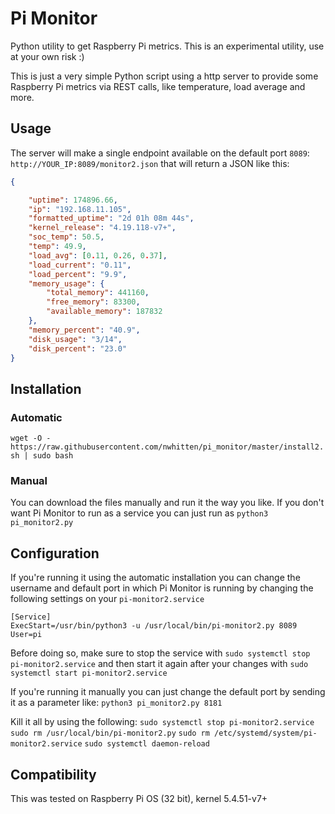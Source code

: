 # Pi Monitor

Python utility to get Raspberry Pi metrics. This is an experimental utility, use at your own risk :)

This is just a very simple Python script using a http server to provide some Raspberry Pi metrics via REST calls, like temperature, load average and more.

## Usage

The server will make a single endpoint available on the default port `8089`:
`http://YOUR_IP:8089/monitor2.json` that will return a JSON like this:

```json
{

	"uptime": 174896.66, 
	"ip": "192.168.11.105", 
	"formatted_uptime": "2d 01h 08m 44s",
	"kernel_release": "4.19.118-v7+", 
	"soc_temp": 50.5, 
	"temp": 49.9, 
	"load_avg": [0.11, 0.26, 0.37], 
	"load_current": "0.11", 
	"load_percent": "9.9", 
	"memory_usage": {
		"total_memory": 441160, 
		"free_memory": 83300, 
		"available_memory": 187832
	}, 
	"memory_percent": "40.9", 
	"disk_usage": "3/14", 
	"disk_percent": "23.0"
}
```

## Installation

### Automatic

`wget -O - https://raw.githubusercontent.com/nwhitten/pi_monitor/master/install2.sh | sudo bash`

### Manual

You can download the files manually and run it the way you like. If you don't want Pi Monitor to run as a service you can just run as `python3 pi_monitor2.py`

## Configuration

If you're running it using the automatic installation you can change the username and default port in which Pi Monitor is running by changing the following settings on your `pi-monitor2.service`

```
[Service]
ExecStart=/usr/bin/python3 -u /usr/local/bin/pi-monitor2.py 8089
User=pi
```

Before doing so, make sure to stop the service with
`sudo systemctl stop pi-monitor2.service`
and then start it again after your changes with
`sudo systemctl start pi-monitor2.service`

If you're running it manually you can just change the default port by sending it as a parameter like:
`python3 pi_monitor2.py 8181`

Kill it all by using the following:
`sudo systemctl stop pi-monitor2.service`
`sudo rm /usr/local/bin/pi-monitor2.py`
`sudo rm /etc/systemd/system/pi-monitor2.service`
`sudo systemctl daemon-reload`

## Compatibility

This was tested on Raspberry Pi OS (32 bit), kernel 5.4.51-v7+
